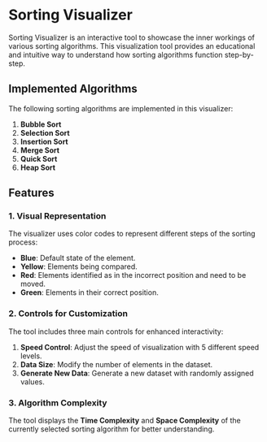 # Sorting Visualizer

Sorting Visualizer is an interactive tool to showcase the inner workings of various sorting algorithms. This visualization tool provides an educational and intuitive way to understand how sorting algorithms function step-by-step.

## Implemented Algorithms
The following sorting algorithms are implemented in this visualizer:
1. **Bubble Sort**
2. **Selection Sort**
3. **Insertion Sort**
4. **Merge Sort**
5. **Quick Sort**
6. **Heap Sort**

## Features
### 1. Visual Representation
The visualizer uses color codes to represent different steps of the sorting process:
- **Blue**: Default state of the element.
- **Yellow**: Elements being compared.
- **Red**: Elements identified as in the incorrect position and need to be moved.
- **Green**: Elements in their correct position.

### 2. Controls for Customization
The tool includes three main controls for enhanced interactivity:
1. **Speed Control**: Adjust the speed of visualization with 5 different speed levels.
2. **Data Size**: Modify the number of elements in the dataset.
3. **Generate New Data**: Generate a new dataset with randomly assigned values.

### 3. Algorithm Complexity
The tool displays the **Time Complexity** and **Space Complexity** of the currently selected sorting algorithm for better understanding.

